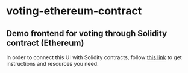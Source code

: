 # voting-ethereum-contract
## Demo frontend for voting through Solidity contract (Ethereum)

In order to connect this UI with Solidity contracts, follow [this link](https://gist.githubusercontent.com/anonymous/1483e5599012c3783def91ead259ece8/raw/e5ff068a885966d375f99976515138dacb15d765/README.md) to get instructions and resources you need.


